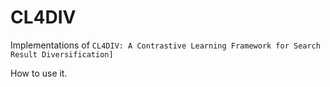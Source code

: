 # CL4DIV
Implementations of ```CL4DIV: A Contrastive Learning Framework for Search Result Diversification]```

How to use it.
